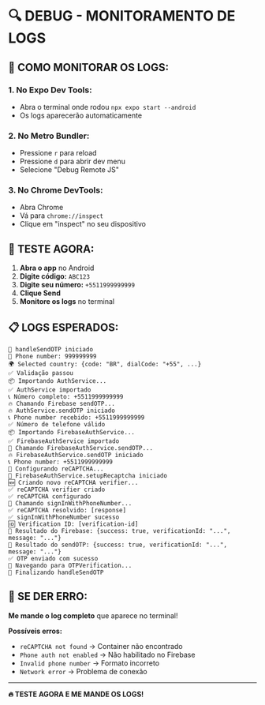 # 🔍 DEBUG - MONITORAMENTO DE LOGS

## 📱 **COMO MONITORAR OS LOGS:**

### **1. No Expo Dev Tools:**
- Abra o terminal onde rodou `npx expo start --android`
- Os logs aparecerão automaticamente

### **2. No Metro Bundler:**
- Pressione `r` para reload
- Pressione `d` para abrir dev menu
- Selecione "Debug Remote JS"

### **3. No Chrome DevTools:**
- Abra Chrome
- Vá para `chrome://inspect`
- Clique em "inspect" no seu dispositivo

## 🚀 **TESTE AGORA:**

1. **Abra o app** no Android
2. **Digite código:** `ABC123`
3. **Digite seu número:** `+5511999999999`
4. **Clique Send**
5. **Monitore os logs** no terminal

## 📋 **LOGS ESPERADOS:**

```
🚀 handleSendOTP iniciado
📱 Phone number: 999999999
🌍 Selected country: {code: "BR", dialCode: "+55", ...}
✅ Validação passou
📦 Importando AuthService...
✅ AuthService importado
📞 Número completo: +5511999999999
🔥 Chamando Firebase sendOTP...
🔥 AuthService.sendOTP iniciado
📞 Phone number recebido: +5511999999999
✅ Número de telefone válido
📦 Importando FirebaseAuthService...
✅ FirebaseAuthService importado
🚀 Chamando FirebaseAuthService.sendOTP...
🔥 FirebaseAuthService.sendOTP iniciado
📞 Phone number: +5511999999999
🔧 Configurando reCAPTCHA...
🔧 FirebaseAuthService.setupRecaptcha iniciado
🆕 Criando novo reCAPTCHA verifier...
✅ reCAPTCHA verifier criado
✅ reCAPTCHA configurado
📱 Chamando signInWithPhoneNumber...
✅ reCAPTCHA resolvido: [response]
✅ signInWithPhoneNumber sucesso
🆔 Verification ID: [verification-id]
📨 Resultado do Firebase: {success: true, verificationId: "...", message: "..."}
📨 Resultado do sendOTP: {success: true, verificationId: "...", message: "..."}
✅ OTP enviado com sucesso
🧭 Navegando para OTPVerification...
🏁 Finalizando handleSendOTP
```

## 🚨 **SE DER ERRO:**

**Me mande o log completo** que aparece no terminal!

**Possíveis erros:**
- `reCAPTCHA not found` → Container não encontrado
- `Phone auth not enabled` → Não habilitado no Firebase
- `Invalid phone number` → Formato incorreto
- `Network error` → Problema de conexão

---

**🔥 TESTE AGORA E ME MANDE OS LOGS!**


